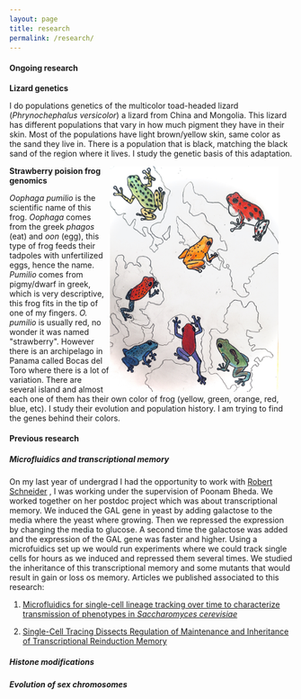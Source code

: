 ```yaml
---
layout: page
title: research 
permalink: /research/
---
```


#### Ongoing research

**Lizard genetics**

I do populations genetics of the multicolor toad-headed lizard (*Phrynochephalus versicolor*) a lizard from China and Mongolia. This lizard has different populations that vary in how much pigment they have in their skin. Most of the populations have light brown/yellow skin, same color as the sand they live in. There is a population that is black, matching the black sand of the region where it lives. I study the genetic basis of this adaptation. 

<img src="/figures/Bocas.JPG" alt="Solarte Oophaga pumilio" style="float:right;padding-right:25px;width:300px">

**Strawberry poision frog genomics**

*Oophaga pumilio* is the scientific name of this frog. *Oophaga* comes from the greek *phagos* (eat) and *oon* (egg), this type of frog feeds their tadpoles with unfertilized eggs, hence the name. *Pumilio* comes from pigmy/dwarf in greek, which is very descriptive, this frog fits in the tip of one of my fingers. *O. pumilio* is usually red, no wonder it was named "strawberry". However there is an archipelago in Panama called Bocas del Toro where there is a lot of variation. There are several island and almost each one of them has their own color of frog (yellow, green, orange, red, blue, etc). I study their evolution and population history. I am trying to find the genes behind their colors. 


#### Previous research

##### *Microfluidics and transcriptional memory* 
On my last year of undergrad I had the opportunity to work with [Robert Schneider](https://www.helmholtz-munich.de/ife/research/robert-schneider-chromatin-dynamics-and-epigenetics/research/index.html) , I was working under the supervision of Poonam Bheda. We worked together on her postdoc project which was about transcriptional memory. We induced the GAL gene in yeast by adding galactose to the media where the yeast where growing. Then we repressed the expression by changing the media to glucose. A second time the galactose was added and the expression of the GAL gene was faster and higher. Using a microfuidics set up we would run experiments where we could track single cells for hours as we induced and repressed them several times. We studied the inheritance of this transcriptional memory and some mutants that would result in gain or loss os memory. Articles we published associated to this research:

1. [Microfluidics for single-cell lineage tracking over time to characterize transmission of phenotypes in *Saccharomyces cerevisiae*](/files/publications/2020StarProtocol.pdf)

2. [Single-Cell Tracing Dissects Regulation of Maintenance and Inheritance of Transcriptional Reinduction Memory](/files/publications/2020Microfluidics.pdf)


##### *Histone modifications* 


##### *Evolution of sex chromosomes* 



[jekyll-organization]: https://github.com/jekyll
